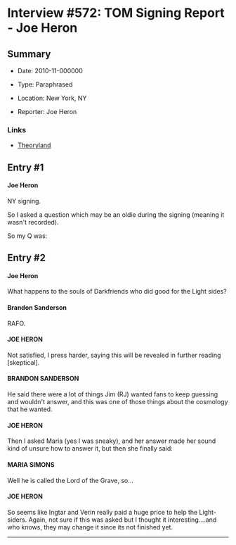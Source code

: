 # Interview #572: TOM Signing Report - Joe Heron

## Summary

- Date: 2010-11-000000

- Type: Paraphrased

- Location: New York, NY

- Reporter: Joe Heron

### Links

- [Theoryland](http://www.theoryland.com/vbulletin/showthread.php?p=124887#poststop)


## Entry #1

#### Joe Heron

NY signing.

So I asked a question which may be an oldie during the signing (meaning it wasn't recorded).

So my Q was:

## Entry #2

#### Joe Heron

What happens to the souls of Darkfriends who did good for the Light sides?

#### Brandon Sanderson

RAFO.

#### JOE HERON

Not satisfied, I press harder, saying this will be revealed in further reading [skeptical].

#### BRANDON SANDERSON

He said there were a lot of things Jim (RJ) wanted fans to keep guessing and wouldn't answer, and this was one of those things about the cosmology that he wanted.

#### JOE HERON

Then I asked Maria (yes I was sneaky), and her answer made her sound kind of unsure how to answer it, but then she finally said:

#### MARIA SIMONS

Well he is called the Lord of the Grave, so...

#### JOE HERON

So seems like Ingtar and Verin really paid a huge price to help the Light-siders. Again, not sure if this was asked but I thought it interesting....and who knows, they may change it since its not finished yet.


---

